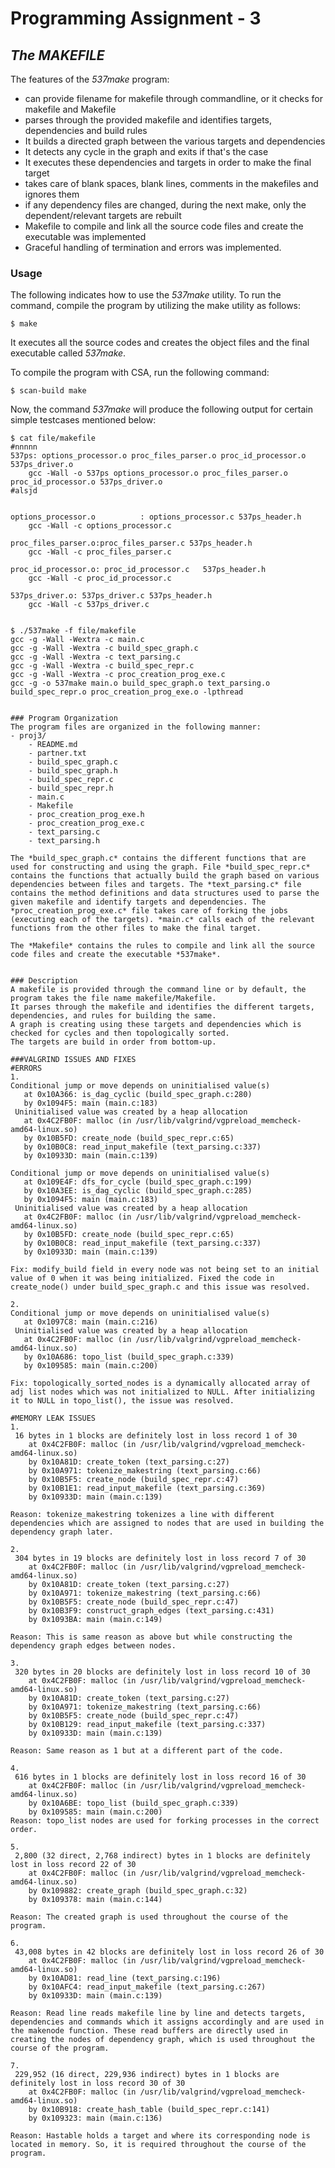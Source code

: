 # Programming Assignment - 3
## *The MAKEFILE*

The features of the *537make* program:
- can provide filename for makefile through commandline, or it checks for makefile and Makefile
- parses through the provided makefile and identifies targets, dependencies and build rules
- It builds a directed graph between the various targets and dependencies
- It detects any cycle in the graph and exits if that's the case
- It executes these dependencies and targets in order to make the final target
- takes care of blank spaces, blank lines, comments in the makefiles and ignores them 
- if any dependency files are changed, during the next make, only the dependent/relevant targets are rebuilt 
- Makefile to compile and link all the source code files and create the executable was implemented
- Graceful handling of termination and errors was implemented.

### Usage
The following indicates how to use the *537make* utility. To run the command, compile the program by utilizing the make utility as follows:
```
$ make
```
It executes all the source codes and creates the object files and the final executable called *537make*.

To compile the program with CSA, run the following command:
```
$ scan-build make
```
Now, the command *537make* will produce the following output for certain simple testcases mentioned below:
```
$ cat file/makefile
#nnnnn
537ps: options_processor.o proc_files_parser.o proc_id_processor.o 537ps_driver.o
	gcc -Wall -o 537ps options_processor.o proc_files_parser.o proc_id_processor.o 537ps_driver.o
#alsjd


options_processor.o          : options_processor.c 537ps_header.h
	gcc -Wall -c options_processor.c

proc_files_parser.o:proc_files_parser.c 537ps_header.h
	gcc -Wall -c proc_files_parser.c

proc_id_processor.o: proc_id_processor.c   537ps_header.h
	gcc -Wall -c proc_id_processor.c

537ps_driver.o: 537ps_driver.c 537ps_header.h
	gcc -Wall -c 537ps_driver.c


$ ./537make -f file/makefile
gcc -g -Wall -Wextra -c main.c
gcc -g -Wall -Wextra -c build_spec_graph.c
gcc -g -Wall -Wextra -c text_parsing.c
gcc -g -Wall -Wextra -c build_spec_repr.c
gcc -g -Wall -Wextra -c proc_creation_prog_exe.c
gcc -g -o 537make main.o build_spec_graph.o text_parsing.o build_spec_repr.o proc_creation_prog_exe.o -lpthread 


### Program Organization
The program files are organized in the following manner:
- proj3/
	- README.md
	- partner.txt
	- build_spec_graph.c
	- build_spec_graph.h
	- build_spec_repr.c
	- build_spec_repr.h
	- main.c
	- Makefile
	- proc_creation_prog_exe.h
	- proc_creation_prog_exe.c
	- text_parsing.c
	- text_parsing.h

The *build_spec_graph.c* contains the different functions that are used for constructing and using the graph. File *build_spec_repr.c* contains the functions that actually build the graph based on various dependencies between files and targets. The *text_parsing.c* file contains the method definitions and data structures used to parse the given makefile and identify targets and dependencies. The *proc_creation_prog_exe.c* file takes care of forking the jobs (executing each of the targets). *main.c* calls each of the relevant functions from the other files to make the final target. 

The *Makefile* contains the rules to compile and link all the source code files and create the executable *537make*.


### Description
A makefile is provided through the command line or by default, the program takes the file name makefile/Makefile.
It parses through the makefile and identifies the different targets, dependencies, and rules for building the same.
A graph is creating using these targets and dependencies which is checked for cycles and then topologically sorted.
The targets are build in order from bottom-up.

###VALGRIND ISSUES AND FIXES
#ERRORS
1.
Conditional jump or move depends on uninitialised value(s)
   at 0x10A366: is_dag_cyclic (build_spec_graph.c:280)
   by 0x1094F5: main (main.c:183)
 Uninitialised value was created by a heap allocation
   at 0x4C2FB0F: malloc (in /usr/lib/valgrind/vgpreload_memcheck-amd64-linux.so)
   by 0x10B5FD: create_node (build_spec_repr.c:65)
   by 0x10B0C8: read_input_makefile (text_parsing.c:337)
   by 0x10933D: main (main.c:139)

Conditional jump or move depends on uninitialised value(s)
   at 0x109E4F: dfs_for_cycle (build_spec_graph.c:199)
   by 0x10A3EE: is_dag_cyclic (build_spec_graph.c:285)
   by 0x1094F5: main (main.c:183)
 Uninitialised value was created by a heap allocation
   at 0x4C2FB0F: malloc (in /usr/lib/valgrind/vgpreload_memcheck-amd64-linux.so)
   by 0x10B5FD: create_node (build_spec_repr.c:65)
   by 0x10B0C8: read_input_makefile (text_parsing.c:337)
   by 0x10933D: main (main.c:139)

Fix: modify_build field in every node was not being set to an initial value of 0 when it was being initialized. Fixed the code in create_node() under build_spec_graph.c and this issue was resolved.

2.
Conditional jump or move depends on uninitialised value(s)
   at 0x1097C8: main (main.c:216)
 Uninitialised value was created by a heap allocation
   at 0x4C2FB0F: malloc (in /usr/lib/valgrind/vgpreload_memcheck-amd64-linux.so)
   by 0x10A686: topo_list (build_spec_graph.c:339)
   by 0x109585: main (main.c:200)

Fix: topologically_sorted_nodes is a dynamically allocated array of adj list nodes which was not initialized to NULL. After initializing it to NULL in topo_list(), the issue was resolved.

#MEMORY LEAK ISSUES
1.
 16 bytes in 1 blocks are definitely lost in loss record 1 of 30
    at 0x4C2FB0F: malloc (in /usr/lib/valgrind/vgpreload_memcheck-amd64-linux.so)
    by 0x10A81D: create_token (text_parsing.c:27)
    by 0x10A971: tokenize_makestring (text_parsing.c:66)
    by 0x10B5F5: create_node (build_spec_repr.c:47)
    by 0x10B1E1: read_input_makefile (text_parsing.c:369)
    by 0x10933D: main (main.c:139)

Reason: tokenize_makestring tokenizes a line with different dependencies which are assigned to nodes that are used in building the dependency graph later.
 
2.
 304 bytes in 19 blocks are definitely lost in loss record 7 of 30
    at 0x4C2FB0F: malloc (in /usr/lib/valgrind/vgpreload_memcheck-amd64-linux.so)
    by 0x10A81D: create_token (text_parsing.c:27)
    by 0x10A971: tokenize_makestring (text_parsing.c:66)
    by 0x10B5F5: create_node (build_spec_repr.c:47)
    by 0x10B3F9: construct_graph_edges (text_parsing.c:431)
    by 0x1093BA: main (main.c:149)

Reason: This is same reason as above but while constructing the dependency graph edges between nodes.

3.
 320 bytes in 20 blocks are definitely lost in loss record 10 of 30
    at 0x4C2FB0F: malloc (in /usr/lib/valgrind/vgpreload_memcheck-amd64-linux.so)
    by 0x10A81D: create_token (text_parsing.c:27)
    by 0x10A971: tokenize_makestring (text_parsing.c:66)
    by 0x10B5F5: create_node (build_spec_repr.c:47)
    by 0x10B129: read_input_makefile (text_parsing.c:337)
    by 0x10933D: main (main.c:139)

Reason: Same reason as 1 but at a different part of the code.

4.
 616 bytes in 1 blocks are definitely lost in loss record 16 of 30
    at 0x4C2FB0F: malloc (in /usr/lib/valgrind/vgpreload_memcheck-amd64-linux.so)
    by 0x10A6BE: topo_list (build_spec_graph.c:339)
    by 0x109585: main (main.c:200)
Reason: topo_list nodes are used for forking processes in the correct order.

5.
 2,800 (32 direct, 2,768 indirect) bytes in 1 blocks are definitely lost in loss record 22 of 30
    at 0x4C2FB0F: malloc (in /usr/lib/valgrind/vgpreload_memcheck-amd64-linux.so)
    by 0x109882: create_graph (build_spec_graph.c:32)
    by 0x109378: main (main.c:144)

Reason: The created graph is used throughout the course of the program.

6.
 43,008 bytes in 42 blocks are definitely lost in loss record 26 of 30
    at 0x4C2FB0F: malloc (in /usr/lib/valgrind/vgpreload_memcheck-amd64-linux.so)
    by 0x10AD81: read_line (text_parsing.c:196)
    by 0x10AFC4: read_input_makefile (text_parsing.c:267)
    by 0x10933D: main (main.c:139)

Reason: Read line reads makefile line by line and detects targets, dependencies and commands which it assigns accordingly and are used in the makenode function. These read buffers are directly used in creating the nodes of dependency graph, which is used throughout the course of the program.

7.
 229,952 (16 direct, 229,936 indirect) bytes in 1 blocks are definitely lost in loss record 30 of 30
    at 0x4C2FB0F: malloc (in /usr/lib/valgrind/vgpreload_memcheck-amd64-linux.so)
    by 0x10B918: create_hash_table (build_spec_repr.c:141)
    by 0x109323: main (main.c:136)

Reason: Hastable holds a target and where its corresponding node is located in memory. So, it is required throughout the course of the program.

